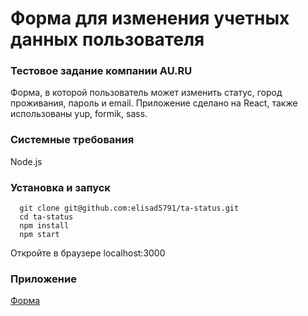 # Форма для изменения учетных данных пользователя

### Тестовое задание компании AU.RU

Форма, в которой пользователь может изменить статус, город проживания, пароль и email. Приложение сделано на React, также использованы yup, formik, sass.

### Системные требования

Node.js

### Установка и запуск

```
  git clone git@github.com:elisad5791/ta-status.git
  cd ta-status
  npm install
  npm start
```
  
Откройте в браузере localhost:3000

### Приложение

[Форма](https://ta-status.vercel.app/)
